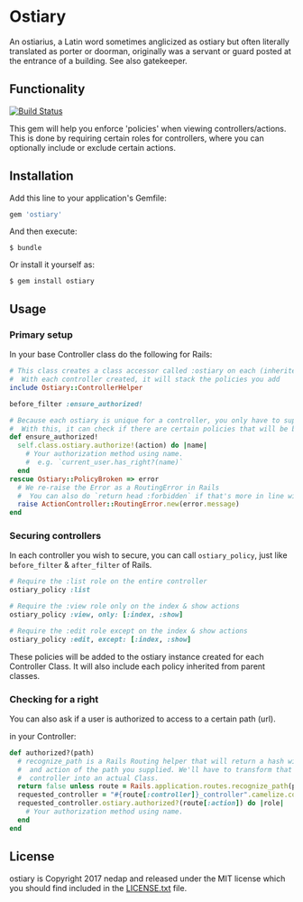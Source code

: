 # Ostiary

An ostiarius, a Latin word sometimes anglicized as ostiary but often literally translated as porter or doorman, originally was a servant or guard posted at the entrance of a building. See also gatekeeper.

## Functionality

[![Build Status](https://travis-ci.com/nedap/ostiary.svg?token=4BotuBJP2R9yGGT125VA&branch=master)](https://travis-ci.com/nedap/ostiary)

This gem will help you enforce 'policies' when viewing controllers/actions.
This is done by requiring certain roles for controllers, where you can
optionally include or exclude certain actions.

## Installation

Add this line to your application's Gemfile:

```ruby
gem 'ostiary'
```

And then execute:

    $ bundle

Or install it yourself as:

    $ gem install ostiary

## Usage

### Primary setup

In your base Controller class do the following for Rails:

```ruby
# This class creates a class accessor called :ostiary on each (inherited) controller.
#  With each controller created, it will stack the policies you add
include Ostiary::ControllerHelper

before_filter :ensure_authorized!

# Because each ostiary is unique for a controller, you only have to supply the current action.
#  With this, it can check if there are certain policies that will be broken.
def ensure_authorized!
  self.class.ostiary.authorize!(action) do |name|
    # Your authorization method using name.
    #  e.g. `current_user.has_right?(name)`
  end
rescue Ostiary::PolicyBroken => error
  # We re-raise the Error as a RoutingError in Rails
  #  You can also do `return head :forbidden` if that's more in line with your needs.
  raise ActionController::RoutingError.new(error.message)
end
```

### Securing controllers

In each controller you wish to secure, you can call `ostiary_policy`, just like `before_filter` & `after_filter` of Rails.

```ruby
# Require the :list role on the entire controller
ostiary_policy :list

# Require the :view role only on the index & show actions
ostiary_policy :view, only: [:index, :show]

# Require the :edit role except on the index & show actions
ostiary_policy :edit, except: [:index, :show]
```

These policies will be added to the ostiary instance created for each Controller Class. It will also include each policy inherited from parent classes.

### Checking for a right

You can also ask if a user is authorized to access to a certain path (url).

in your Controller:

```ruby
def authorized?(path)
  # recognize_path is a Rails Routing helper that will return a hash with the controller
  #  and action of the path you supplied. We'll have to transform that String of the
  #  controller into an actual Class.
  return false unless route = Rails.application.routes.recognize_path(path)
  requested_controller = "#{route[:controller]}_controller".camelize.constantize
  requested_controller.ostiary.authorized?(route[:action]) do |role|
    # Your authorization method using name.
  end
end
```

## License

ostiary is Copyright 2017 nedap and released under the MIT license which you should find included in the [LICENSE.txt](LICENSE.txt) file.
